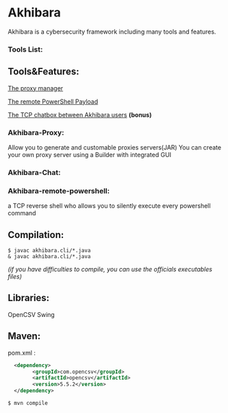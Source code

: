 # Akhibara
Akhibara is a cybersecurity framework including many tools and features.
### Tools List:


## Tools&Features:
[The proxy manager](https://github.com/Sisscoi/Akhibara/blob/main/README.md#akhibara-proxy)

[The remote PowerShell Payload](https://github.com/Sisscoi/Akhibara/blob/main/README.md#akhibaremotepw)

[The TCP chatbox between Akhibara users](https://github.com/Sisscoi/Akhibara/blob/main/README.md#akhibara-chat) **(bonus)**
### Akhibara-Proxy:
Allow you to generate and customable proxies servers(JAR)
You can create your own proxy server using a Builder with integrated GUI
### Akhibara-Chat:
### Akhibara-remote-powershell:
a TCP reverse shell who allows you to silently execute every powershell command
## Compilation:
```
$ javac akhibara.cli/*.java
& javac akhibara.cli/*.java
```
*(if you have difficulties to compile, you can use the officials executables files)* 

## Libraries:
OpenCSV 
Swing

## Maven:

pom.xml :
```xml
  <dependency>
  		<groupId>com.opencsv</groupId>
  		<artifactId>opencsv</artifactId>
  		<version>5.5.2</version>
  </dependency>
```
```
$ mvn compile
```
